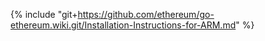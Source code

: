 {% include "git+https://github.com/ethereum/go-ethereum.wiki.git/Installation-Instructions-for-ARM.md" %}
